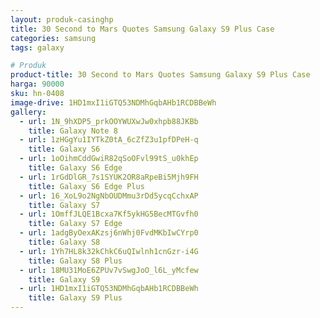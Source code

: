 ```yaml
---
layout: produk-casinghp
title: 30 Second to Mars Quotes Samsung Galaxy S9 Plus Case
categories: samsung
tags: galaxy

# Produk
product-title: 30 Second to Mars Quotes Samsung Galaxy S9 Plus Case
harga: 90000
sku: hn-0408
image-drive: 1HD1mxI1iGTQ53NDMhGqbAHb1RCDBBeWh
gallery:
  - url: 1N_9hXDP5_prkOOYWUXwJw0xhpb88JKBb
    title: Galaxy Note 8
  - url: 1zHGgYu1IYTkZ0tA_6cZfZ3u1pfDPeH-q
    title: Galaxy S6
  - url: 1oOihmCddGwiR82qSoOFvl99tS_u0khEp
    title: Galaxy S6 Edge
  - url: 1rGdDlGR_7s1SYUK2OR8aRpeBi5Mjh9FH
    title: Galaxy S6 Edge Plus
  - url: 16_XoL9o2NgNbOUDMmu3rDd5ycqCchxAP
    title: Galaxy S7
  - url: 1OmffJLQE1Bcxa7Kf5ykHG5BecMTGvfh0
    title: Galaxy S7 Edge
  - url: 1adgByOexAKzsj6nWhj0FvdMKbIwCYrp0
    title: Galaxy S8
  - url: 1Yh7HL8k32kChkC6uQIwlnh1cnGzr-i4G
    title: Galaxy S8 Plus
  - url: 18MU31MoE6ZPUv7vSwgJoO_l6L_yMcfew
    title: Galaxy S9
  - url: 1HD1mxI1iGTQ53NDMhGqbAHb1RCDBBeWh
    title: Galaxy S9 Plus
---
```

